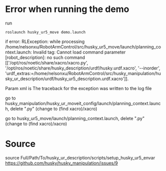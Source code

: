 # Error when running the demo
run
```
roslaunch husky_ur5_move demo.launch
```
if error:
RLException: while processing /home/nelsonxu/RobotArmControl/src/husky_ur5_move/launch/planning_context.launch:
Invalid <param> tag: Cannot load command parameter [robot_description]: no such command [['/opt/ros/noetic/share/xacro/xacro.py', '/opt/ros/noetic/share/husky_description/urdf/husky.urdf.xacro', '--inorder', 'urdf_extras:=/home/nelsonxu/RobotArmControl/src/husky_manipulation/husky_ur_description/urdf/husky_ur5_description.urdf.xacro']]. 

Param xml is <param if="$(arg load_robot_description)" name="$(arg robot_description)" command="$(find xacro)/xacro.py '$(find husky_description)/urdf/husky.urdf.xacro'     --inorder     urdf_extras:=$(arg urdf_extras)     "/>
The traceback for the exception was written to the log file

go to husky_manipulation/husky_ur_moveit_config/launch/planning_context.launch, delete ".py" (change to (find xacro)/xacro)

go to husky_ur5_move/launch/planning_context.launch, delete ".py" (change to (find xacro)/xacro)


# Source
source Full/Path/To/husky_ur_description/scripts/setup_husky_ur5_envar 
https://github.com/husky/husky_manipulation/issues/9

